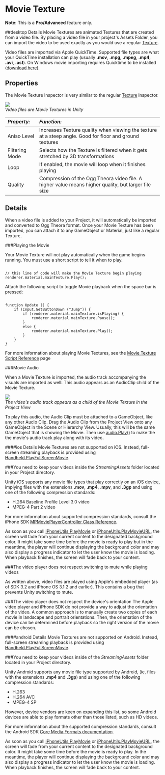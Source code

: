 Movie Texture
=============

__Note:__ This is a __Pro/Advanced__ feature only.

##desktop Details
<span class=keyword>Movie Textures</span> are animated <span class=keyword>Textures</span> that are created from a video file.  By placing a video file in your project's <span class=menu>Assets Folder</span>, you can import the video to be used exactly as you would use a regular [Texture](class-Texture2D.html).

Video files are imported via Apple QuickTime. Supported file types are what your QuickTime installation can play (usually __.mov__, __.mpg__, __.mpeg__, __.mp4__, __.avi__, __.asf__). On Windows movie importing requires Quicktime to be installed ([download here](http://www.apple.com/quicktime/download/.html)).


Properties
----------


The Movie Texture <span class=keyword>Inspector</span> is very similar to the regular [Texture](class-Texture2D.html) Inspector.

![](http://docwiki.hq.unity3d.com/uploads/Main/MovieTextureInInspector.png)  
_Video files are Movie Textures in Unity_


|**_Property:_** |**_Function:_** |
|:---|:---|
|<span class=component>Aniso Level</span> |Increases Texture quality when viewing the texture at a steep angle. Good for floor and ground textures |
|<span class=component>Filtering Mode</span> |Selects how the Texture is filtered when it gets stretched by 3D transformations |
|<span class=component>Loop</span> |If enabled, the movie will loop when it finishes playing |
|<span class=component>Quality</span> |Compression of the Ogg Theora video file.  A higher value means higher quality, but larger file size |


Details
-------


When a video file is added to your Project, it will automatically be imported and converted to <span class=keyword>Ogg Theora</span> format.  Once your Movie Texture has been imported, you can attach it to any <span class=keyword>GameObject</span> or <span class=keyword>Material</span>, just like a regular Texture.

###Playing the Movie

Your Movie Texture will not play automatically when the game begins running.  You must use a short script to tell it when to play.

````

// this line of code will make the Movie Texture begin playing
renderer.material.mainTexture.Play();

````

Attach the following script to toggle Movie playback when the space bar is pressed:

````

function Update () {
	if (Input.GetButtonDown ("Jump")) {
		if (renderer.material.mainTexture.isPlaying) {
			renderer.material.mainTexture.Pause();
		}
		else {
			renderer.material.mainTexture.Play();
		}
	}
}

````

For more information about playing Movie Textures, see the [Movie Texture Script Reference](ScriptRef:MovieTexture.html.html) page


###Movie Audio

When a Movie Texture is imported, the audio track accompanying the visuals are imported as well.  This audio appears as an <span class=keyword>AudioClip</span> child of the Movie Texture.

![](http://docwiki.hq.unity3d.com/uploads/Main/MovieTextureAudio.png)  
_The video's audio track appears as a child of the Movie Texture in the <span class=keyword>Project View</span>_

To play this audio, the Audio Clip must be attached to a GameObject, like any other Audio Clip.  Drag the Audio Clip from the Project View onto any GameObject in the Scene or Hierarchy View.  Usually, this will be the same GameObject that is showing the Movie.  Then use [audio.Play()](ScriptRef:GameObject-audio.html.html) to make the the movie's audio track play along with its video.

####ios Details
Movie Textures are not supported on iOS. Instead, full-screen streaming playback is provided using [Handheld.PlayFullScreenMovie](ScriptRef:Handheld.PlayFullScreenMovie.html.html).

###You need to keep your videos inside the _StreamingAssets_ folder located in your Project directory.


Unity iOS supports any movie file types that play correctly on an iOS device, implying files with the extensions __.mov__, __.mp4__, __.mpv__, and __.3gp__ and using one of the following compression standards:
* H.264 Baseline Profile Level 3.0 video
* MPEG-4 Part 2 video

For more information about supported compression standards, consult the iPhone SDK [MPMoviePlayerController Class Reference](http://developer.apple.com/library/ios/#documentation/MediaPlayer/Reference/MPMoviePlayerController_Class/MPMoviePlayerController/MPMoviePlayerController.html.html).

As soon as you call [iPhoneUtils.PlayMovie](ScriptRef:iPhoneUtils.PlayMovie.html.html) or [iPhoneUtils.PlayMovieURL](ScriptRef:iPhoneUtils.PlayMovie.html.html), the screen will fade from your current content to the designated background color. It might take some time before the movie is ready to play but in the meantime, the player will continue displaying the background color and may also display a progress indicator to let the user know the movie is loading. When playback finishes, the screen will fade back to your content.

###The video player does not respect switching to mute while playing videos

As written above, video files are played using Apple's embedded player (as of SDK 3.2 and iPhone OS 3.1.2 and earlier). This contains a bug that prevents Unity switching to mute.

###The video player does not respect the device's orientation
The Apple video player and iPhone SDK do not provide a way to adjust the orientation of the video. A common approach is to manually create two copies of each movie in landscape and portrait orientations. Then, the orientation of the device can be determined before playback so the right version of the movie can be chosen.


####android Details
Movie Textures are not supported on Android. Instead, full-screen streaming playback is provided using [Handheld.PlayFullScreenMovie](ScriptRef:Handheld.PlayFullScreenMovie.html.html).

###You need to keep your videos inside of the _StreamingAssets_ folder located in your Project directory.


Unity Android supports any movie file type supported by Android, (ie, files with the extensions __.mp4__ and __.3gp__) and using one of the following compression standards:
* H.263
* H.264 AVC
* MPEG-4 SP

However, device vendors are keen on expanding this list, so some Android devices are able to play formats other than those listed, such as HD videos.

For more information about the supported compression standards, consult the Android SDK [Core Media Formats documentation](http://developer.android.com/guide/appendix/media-formats.html.html).

As soon as you call [iPhoneUtils.PlayMovie](ScriptRef:iPhoneUtils.PlayMovie.html.html) or [iPhoneUtils.PlayMovieURL](ScriptRef:iPhoneUtils.PlayMovie.html.html), the screen will fade from your current content to the designated background color. It might take some time before the movie is ready to play. In the meantime, the player will continue displaying the background color and may also display a progress indicator to let the user know the movie is loading. When playback finishes, the screen will fade back to your content.
